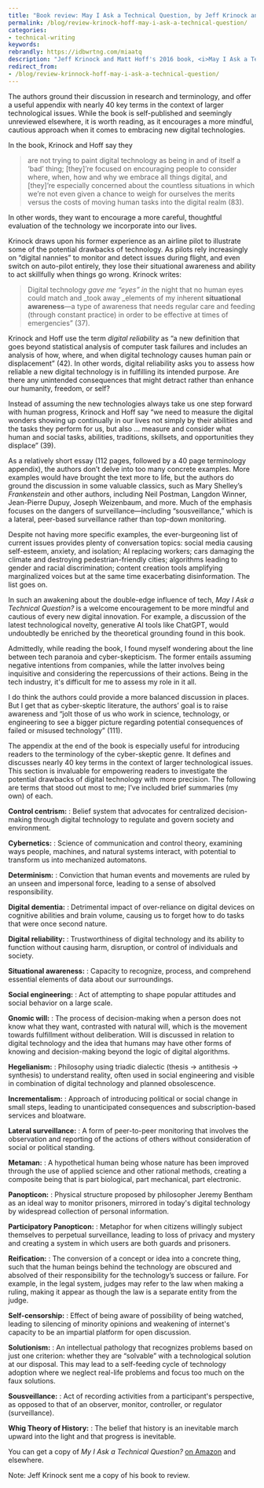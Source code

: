 ```yaml
---
title: "Book review: May I Ask a Technical Question, by Jeff Krinock and Matt Hoff"
permalink: /blog/review-krinock-hoff-may-i-ask-a-technical-question/
categories:
- technical-writing
keywords:
rebrandly: https://idbwrtng.com/miaatq
description: "Jeff Krinock and Matt Hoff's 2016 book, <i>May I Ask a Technical Question? Questions about digital reliability each of us should ask</i>, provides an essential addition to the growing cyber-skeptic genre. The authors don't aim to vilify digital technology, but rather to encourage readers to thoughtfully consider the costs and benefits of each innovation."
redirect_from:
- /blog/review-krinnock-hoff-may-i-ask-a-technical-question/
---
```


The authors ground their discussion in research and terminology, and offer a useful appendix with nearly 40 key terms in the context of larger technological issues. While the book is self-published and seemingly unreviewed elsewhere, it is worth reading, as it encourages a more mindful, cautious approach when it comes to embracing new digital technologies.

In the book, Krinock and Hoff say they 

> are not trying to paint digital technology as being in and of itself a ‘bad’ thing; [they]’re focused on encouraging people to consider where, when, how and why we embrace all things digital, and [they]’re especially concerned about the countless situations in which we’re not even given a chance to weigh for ourselves the merits versus the costs of moving human tasks into the digital realm (83). 

In other words, they want to encourage a more careful, thoughtful evaluation of the technology we incorporate into our lives.

Krinock draws upon his former experience as an airline pilot to illustrate some of the potential drawbacks of technology. As pilots rely increasingly on “digital nannies” to monitor and detect issues during flight, and even switch on auto-pilot entirely, they lose their situational awareness and ability to act skillfully when things go wrong. Krinock writes:

> Digital technology _gave me “eyes” in_ the night that no human eyes could match and _took away _elements of my inherent **situational awareness**&mdash;a type of awareness that needs regular care and feeding (through constant practice) in order to be effective at times of emergencies” (37).

Krinock and Hoff use the term _digital reliability_ as “a new definition that goes beyond statistical analysis of computer task failures and includes an analysis of how, where, and when digital technology causes human pain or displacement” (42). In other words, digital reliability asks you to assess how reliable a new digital technology is in fulfilling its intended purpose. Are there any unintended consequences that might detract rather than enhance our humanity, freedom, or self? 

Instead of assuming the new technologies always take us one step forward with human progress, Krinock and Hoff say “we need to measure the digital wonders showing up continually in our lives not simply by their abilities and the tasks they perform for us, but also ... measure and consider what human and social tasks, abilities, traditions, skillsets, and opportunities they displace” (39).

As a relatively short essay (112 pages, followed by a 40 page terminology appendix), the authors don’t delve into too many concrete examples. More examples would have brought the text more to life, but the authors do ground the discussion in some valuable classics, such as Mary Shelley’s _Frankenstein_ and other authors, including Neil Postman, Langdon Winner, Jean-Pierre Dupuy, Joseph Weizenbaum, and more. Much of the emphasis focuses on the dangers of surveillance—including “sousveillance,” which is a lateral, peer-based surveillance rather than top-down monitoring.

Despite not having more specific examples, the ever-burgeoning list of current issues provides plenty of conversation topics: social media causing self-esteem, anxiety, and isolation; AI replacing workers; cars damaging the climate and destroying pedestrian-friendly cities; algorithms leading to gender and racial discrimination; content creation tools amplifying marginalized voices but at the same time exacerbating disinformation. The list goes on.

In such an awakening about the double-edge influence of tech, _May I Ask a Technical Question?_ is a welcome encouragement to be more mindful and cautious of every new digital innovation. For example, a discussion of the latest technological novelty, generative AI tools like ChatGPT, would undoubtedly be enriched by the theoretical grounding found in this book.

Admittedly, while reading the book, I found myself wondering about the line between tech paranoia and cyber-skepticism. The former entails assuming negative intentions from companies, while the latter involves being inquisitive and considering the repercussions of their actions. Being in the tech industry, it's difficult for me to assess my role in it all.

I do think the authors could provide a more balanced discussion in places. But I get that as cyber-skeptic literature, the authors’ goal is to raise awareness and “jolt those of us who work in science, technology, or engineering to see a bigger picture regarding potential consequences of failed or misused technology” (111).

The appendix at the end of the book is especially useful for introducing readers to the terminology of the cyber-skeptic genre. It defines and discusses nearly 40 key terms in the context of larger technological issues. This section is invaluable for empowering readers to investigate the potential drawbacks of digital technology with more precision. The following are terms that stood out most to me; I’ve included brief summaries (my own) of each.

**Control centrism:** 
: Belief system that advocates for centralized decision-making through digital technology to regulate and govern society and environment.

**Cybernetics:** 
: Science of communication and control theory, examining ways people, machines, and natural systems interact, with potential to transform us into mechanized automatons.

**Determinism:** 
: Conviction that human events and movements are ruled by an unseen and impersonal force, leading to a sense of absolved responsibility.

**Digital dementia:** 
: Detrimental impact of over-reliance on digital devices on cognitive abilities and brain volume, causing us to forget how to do tasks that were once second nature.

**Digital reliability:** 
: Trustworthiness of digital technology and its ability to function without causing harm, disruption, or control of individuals and society.

**Situational awareness:** 
: Capacity to recognize, process, and comprehend essential elements of data about our surroundings.

**Social engineering:** 
: Act of attempting to shape popular attitudes and social behavior on a large scale.

**Gnomic will:** 
: The process of decision-making when a person does not know what they want, contrasted with natural will, which is the movement towards fulfillment without deliberation. Will is discussed in relation to digital technology and the idea that humans may have other forms of knowing and decision-making beyond the logic of digital algorithms.

**Hegelianism:** 
: Philosophy using triadic dialectic (thesis → antithesis → synthesis) to understand reality, often used in social engineering and visible in combination of digital technology and planned obsolescence.

**Incrementalism:** 
: Approach of introducing political or social change in small steps, leading to unanticipated consequences and subscription-based services and bloatware.

**Lateral surveillance:** 
: A form of peer-to-peer monitoring that involves the observation and reporting of the actions of others without consideration of social or political standing.

**Metaman:** 
: A hypothetical human being whose nature has been improved through the use of applied science and other rational methods, creating a composite being that is part biological, part mechanical, part electronic.

**Panopticon:** 
: Physical structure proposed by philosopher Jeremy Bentham as an ideal way to monitor prisoners, mirrored in today's digital technology by widespread collection of personal information.

**Participatory Panopticon:** 
: Metaphor for when citizens willingly subject themselves to perpetual surveillance, leading to loss of privacy and mystery and creating a system in which users are both guards and prisoners.

**Reification:** 
: The conversion of a concept or idea into a concrete thing, such that the human beings behind the technology are obscured and absolved of their responsibility for the technology’s success or failure. For example, in the legal system, judges may refer to the law when making a ruling, making it appear as though the law is a separate entity from the judge. 

**Self-censorship:** 
: Effect of being aware of possibility of being watched, leading to silencing of minority opinions and weakening of internet's capacity to be an impartial platform for open discussion.

**Solutionism:** 
: An intellectual pathology that recognizes problems based on just one criterion: whether they are “solvable” with a technological solution at our disposal. This may lead to a self-feeding cycle of technology adoption where we neglect real-life problems and focus too much on the faux solutions. 

**Sousveillance:** 
: Act of recording activities from a participant's perspective, as opposed to that of an observer, monitor, controller, or regulator (surveillance).

**Whig Theory of History:** 
: The belief that history is an inevitable march upward into the light and that progress is inevitable. 

You can get a copy of _My I Ask a Technical Question?_ [on Amazon](https://www.amazon.com/May-ask-Technical-Question-Reliability/dp/0998331309) and elsewhere.

Note: Jeff Krinock sent me a copy of his book to review.
